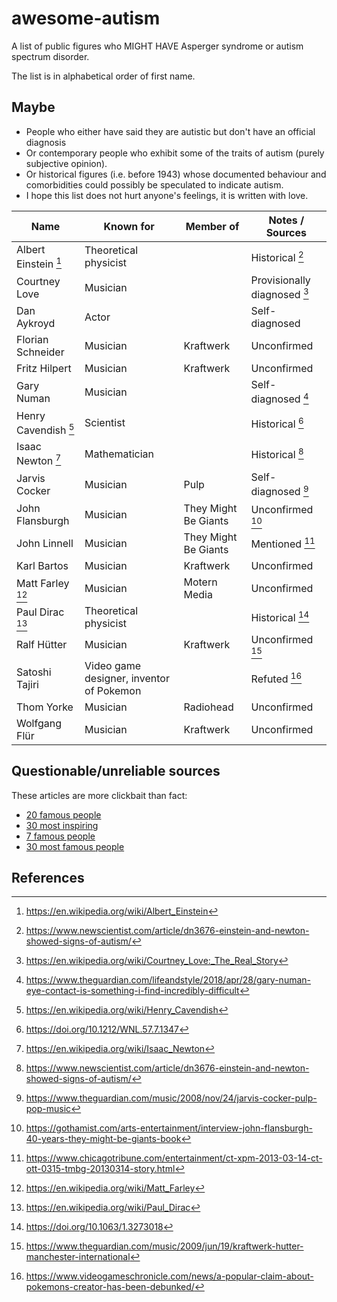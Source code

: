 # awesome-autism

A list of public figures who MIGHT HAVE Asperger syndrome or autism spectrum disorder.

The list is in alphabetical order of first name.

## Maybe

- People who either have said they are autistic but don't have an official diagnosis
- Or contemporary people who exhibit some of the traits of autism (purely subjective opinion).
- Or historical figures (i.e. before 1943) whose documented behaviour and comorbidities could possibly be speculated to indicate autism.
- I hope this list does not hurt anyone's feelings, it is written with love.

| Name               | Known for                      | Member of     | Notes / Sources                                  |
| ------------------ | ------------------------------ | ------------- | ------------------------------------------------ |
| Albert Einstein [^11] | Theoretical physicist       |               | Historical [^9]  |
| Courtney Love      | Musician                       |               | Provisionally diagnosed [^7] |
| Dan Aykroyd        | Actor                          |               | Self-diagnosed |
| Florian Schneider  | Musician                       | Kraftwerk     | Unconfirmed  |
| Fritz Hilpert      | Musician                       | Kraftwerk     | Unconfirmed  |
| Gary Numan         | Musician                       |               | Self-diagnosed [^3] |
| Henry Cavendish [^12] | Scientist                   |               | Historical [^13] |
| Isaac Newton [^10] | Mathematician                  |               | Historical [^9] |
| Jarvis Cocker      | Musician                       | Pulp          | Self-diagnosed [^1] |
| John Flansburgh    | Musician                       | They Might Be Giants | Unconfirmed [^2] |
| John Linnell       | Musician                       | They Might Be Giants | Mentioned [^4] |
| Karl Bartos        | Musician                       | Kraftwerk     | Unconfirmed |
| Matt Farley [^8]   | Musician                       | Motern Media  | Unconfirmed |
| Paul Dirac [^14]   | Theoretical physicist          |               | Historical [^15] |
| Ralf Hütter        | Musician                       | Kraftwerk     | Unconfirmed [^5] |
| Satoshi Tajiri     | Video game designer, inventor of Pokemon |     | Refuted [^6] |
| Thom Yorke         | Musician                       | Radiohead     | Unconfirmed |
| Wolfgang Flür      | Musician                       | Kraftwerk     | Unconfirmed |

## Questionable/unreliable sources

These articles are more clickbait than fact:

- [20 famous people](https://behavioral-innovations.com/blog/20-famous-people-with-autism-spectrum-disorder-asd/)
- [30 most inspiring](https://www.appliedbehavioranalysisprograms.com/historys-30-most-inspiring-people-on-the-autism-spectrum/)
- [7 famous people](https://www.psycom.net/autism-famous-people)
- [30 most famous people](https://www.appliedbehavioranalysisprograms.com/historys-30-most-inspiring-people-on-the-autism-spectrum/)

## References

[^1]: https://www.theguardian.com/music/2008/nov/24/jarvis-cocker-pulp-pop-music
[^2]: https://gothamist.com/arts-entertainment/interview-john-flansburgh-40-years-they-might-be-giants-book
[^3]: https://www.theguardian.com/lifeandstyle/2018/apr/28/gary-numan-eye-contact-is-something-i-find-incredibly-difficult
[^4]: https://www.chicagotribune.com/entertainment/ct-xpm-2013-03-14-ct-ott-0315-tmbg-20130314-story.html
[^5]: https://www.theguardian.com/music/2009/jun/19/kraftwerk-hutter-manchester-international
[^6]: https://www.videogameschronicle.com/news/a-popular-claim-about-pokemons-creator-has-been-debunked/
[^7]: https://en.wikipedia.org/wiki/Courtney_Love:_The_Real_Story
[^8]: https://en.wikipedia.org/wiki/Matt_Farley
[^9]: https://www.newscientist.com/article/dn3676-einstein-and-newton-showed-signs-of-autism/
[^10]: https://en.wikipedia.org/wiki/Isaac_Newton
[^11]: https://en.wikipedia.org/wiki/Albert_Einstein
[^12]: https://en.wikipedia.org/wiki/Henry_Cavendish
[^13]: https://doi.org/10.1212/WNL.57.7.1347
[^14]: https://en.wikipedia.org/wiki/Paul_Dirac
[^15]: https://doi.org/10.1063/1.3273018
